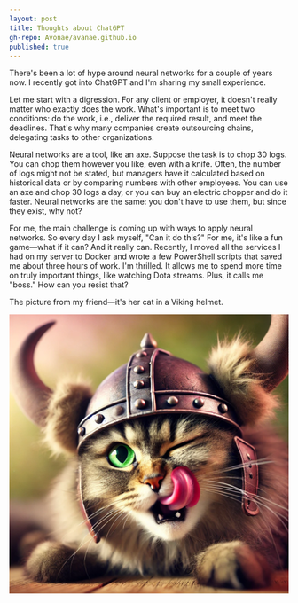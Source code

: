 ```yaml
---
layout: post
title: Thoughts about ChatGPT
gh-repo: Avonae/avanae.github.io
published: true
---
```


There's been a lot of hype around neural networks for a couple of years now. I recently got into ChatGPT and I'm sharing my small experience.

Let me start with a digression. For any client or employer, it doesn't really matter who exactly does the work. What's important is to meet two conditions: do the work, i.e., deliver the required result, and meet the deadlines. That's why many companies create outsourcing chains, delegating tasks to other organizations.

Neural networks are a tool, like an axe. Suppose the task is to chop 30 logs. You can chop them however you like, even with a knife. Often, the number of logs might not be stated, but managers have it calculated based on historical data or by comparing numbers with other employees. You can use an axe and chop 30 logs a day, or you can buy an electric chopper and do it faster. Neural networks are the same: you don't have to use them, but since they exist, why not?

For me, the main challenge is coming up with ways to apply neural networks. So every day I ask myself, "Can it do this?" For me, it's like a fun game—what if it can? And it really can. Recently, I moved all the services I had on my server to Docker and wrote a few PowerShell scripts that saved me about three hours of work. I'm thrilled. It allows me to spend more time on truly important things, like watching Dota streams. Plus, it calls me "boss." How can you resist that?

The picture from my friend—it's her cat in a Viking helmet.

![Such a beauty](/assets/img/kotik.webp)
